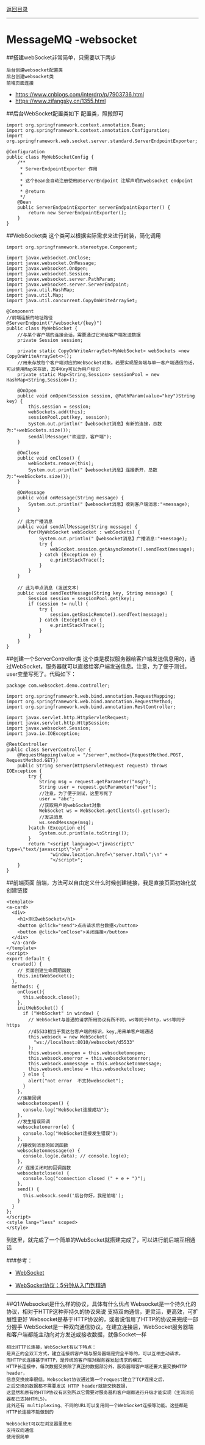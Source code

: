 <p>
    <a href="#" onclick="refreshContent('messagemq')">返回目录</a>
</p>

---
# MessageMQ -websocket


##搭建webSocket非常简单，只需要以下两步

    后台创建websocket配置类
    后台创建websocket类
    前端页面连接

- <a href="https://www.cnblogs.com/interdrp/p/7903736.html#" target="_blank">https://www.cnblogs.com/interdrp/p/7903736.html </a>
- <a href="https://www.zifangsky.cn/1355.html#" target="_blank">https://www.zifangsky.cn/1355.html </a>


##后台WebSocket配置类如下
    配置类，照搬即可

    import org.springframework.context.annotation.Bean;
    import org.springframework.context.annotation.Configuration;
    import org.springframework.web.socket.server.standard.ServerEndpointExporter;

    @Configuration
    public class MyWebSocketConfig {
        /**
         * ServerEndpointExporter 作用
         *
         * 这个Bean会自动注册使用@ServerEndpoint 注解声明的websocket endpoint
         *
         * @return
         */
        @Bean
        public ServerEndpointExporter serverEndpointExporter() {
            return new ServerEndpointExporter();
        }
    }


##WebSocket类
    这个类可以根据实际需求来进行封装，简化调用

    import org.springframework.stereotype.Component;

    import javax.websocket.OnClose;
    import javax.websocket.OnMessage;
    import javax.websocket.OnOpen;
    import javax.websocket.Session;
    import javax.websocket.server.PathParam;
    import javax.websocket.server.ServerEndpoint;
    import java.util.HashMap;
    import java.util.Map;
    import java.util.concurrent.CopyOnWriteArraySet;

    @Component
    //前端连接的地址路径
    @ServerEndpoint("/websocket/{key}")
    public class MyWebSocket {
        //与某个客户端的连接会话，需要通过它来给客户端发送数据
        private Session session;

        private static CopyOnWriteArraySet<MyWebSocket> webSockets =new CopyOnWriteArraySet<>();
        //用来存放每个客户端对应的WebSocket对象。若要实现服务端与单一客户端通信的话，可以使用Map来存放，其中Key可以为用户标识
        private static Map<String,Session> sessionPool = new HashMap<String,Session>();

        @OnOpen
        public void onOpen(Session session, @PathParam(value="key")String key) {
            this.session = session;
            webSockets.add(this);
            sessionPool.put(key, session);
            System.out.println("【websocket消息】有新的连接，总数为:"+webSockets.size());
            sendAllMessage("欢迎您，客户端");
        }

        @OnClose
        public void onClose() {
            webSockets.remove(this);
            System.out.println("【websocket消息】连接断开，总数为:"+webSockets.size());
        }

        @OnMessage
        public void onMessage(String message) {
            System.out.println("【websocket消息】收到客户端消息:"+message);
        }

        // 此为广播消息
        public void sendAllMessage(String message) {
            for(MyWebSocket webSocket : webSockets) {
                System.out.println("【websocket消息】广播消息:"+message);
                try {
                    webSocket.session.getAsyncRemote().sendText(message);
                } catch (Exception e) {
                    e.printStackTrace();
                }
            }
        }

        // 此为单点消息 (发送文本)
        public void sendTextMessage(String key, String message) {
            Session session = sessionPool.get(key);
            if (session != null) {
                try {
                    session.getBasicRemote().sendText(message);
                } catch (Exception e) {
                    e.printStackTrace();
                }
            }
        }
    }



##创建一个ServerController类
    这个类是模拟服务器给客户端发送信息用的，通过WebSocket，服务器就可以直接给客户端发送信息。注意，为了便于测试，user变量写死了。代码如下：

    package com.websocket.demo.controller;
     
    import org.springframework.web.bind.annotation.RequestMapping;
    import org.springframework.web.bind.annotation.RequestMethod;
    import org.springframework.web.bind.annotation.RestController;
     
    import javax.servlet.http.HttpServletRequest;
    import javax.servlet.http.HttpSession;
    import javax.websocket.Session;
    import java.io.IOException;
     
    @RestController
    public class ServerController {
        @RequestMapping(value = "/server",method={RequestMethod.POST, RequestMethod.GET})
        public String server(HttpServletRequest request) throws IOException {
            try {
                String msg = request.getParameter("msg");
                String user = request.getParameter("user");
                //注意，为了便于测试，这里写死了
                user = "abc";
                //获取用户的webSocket对象
                WebSocket ws = WebSocket.getClients().get(user);
                //发送消息
                ws.sendMessage(msg);
            }catch (Exception e){
                System.out.println(e.toString());
            }
            return "<script language=\"javascript\" type=\"text/javascript\">\n" +
                    "window.location.href=\"server.html\";\n" +
                    "</script>";
        }
    }



##前端页面
    前端，方法可以自由定义什么时候创建链接，我是直接页面初始化就创建链接

    <template>
    <a-card>
      <div>
        <h1>测试webSocket</h1>
        <button @click="send">点击请求后台数据</button>
        <button @click="onClose">关闭连接</button>
      </div>
      </a-card>
    </template>
    <script>
    export default {
      created() {
        // 页面创建生命周期函数
        this.initWebSocket();
      },
      methods: {
        onClose(){
          this.websock.close();
        },
        initWebSocket() {
          if ("WebSocket" in window) {
            // WebSocket与普通的请求所用协议有所不同，ws等同于http，wss等同于https
            //d5533相当于我这台客户端的标识，key,用来单客户端通话
            this.websock = new WebSocket(
              "ws://localhost:8010/websocket/d5533"
            );
            this.websock.onopen = this.websocketonopen;
            this.websock.onerror = this.websocketonerror;
            this.websock.onmessage = this.websocketonmessage;
            this.websock.onclose = this.websocketclose;
          } else {
            alert("not error  不支持websocket");
          }
        },
        //连接回调
        websocketonopen() {
          console.log("WebSocket连接成功");
        },
        //发生错误回调
        websocketonerror(e) {
          console.log("WebSocket连接发生错误");
        },
        //接收到消息的回调函数
        websocketonmessage(e) {
          console.log(e.data); // console.log(e);
        },
        // 连接关闭时的回调函数
        websocketclose(e) {
          console.log("connection closed (" + e + ")");
        },
        send() {
          this.websock.send('后台你好，我是前端');
        }
      }
    };
    </script>
    <style lang="less" scoped>
    </style>

到这里，就完成了一个简单的WebSocket就搭建完成了，可以进行前后端互相通话

###参考：
- <a href="https://developer.mozilla.org/zh-CN/docs/Web/API/WebSocket" target="_blank">WebSocket </a>

- <a href="https://www.cnblogs.com/chyingp/p/websocket-deep-in.html" target="_blank">WebSocket协议：5分钟从入门到精通 </a>

---
##Q1:Websocket是什么样的协议，具体有什么优点
    Websocket是一个持久化的协议，相对于HTTP这种非持久的协议来说 支持双向通信，更灵活，更高效，可扩展性更好
    Websocket是基于HTTP协议的，或者说借用了HTTP的协议来完成一部分握手
    WebSocket是一种双向通信协议。在建立连接后，WebSocket服务器端和客户端都能主动向对方发送或接收数据，就像Socket一样
    
    相比HTTP长连接，WebSocket有以下特点：
    是真正的全双工方式，建立连接后客户端与服务器端是完全平等的，可以互相主动请求。
    而HTTP长连接基于HTTP，是传统的客户端对服务器发起请求的模式
    HTTP长连接中，每次数据交换除了真正的数据部分外，服务器和客户端还要大量交换HTTP header，
    信息交换效率很低。Websocket协议通过第一个request建立了TCP连接之后，
    之后交换的数据都不需要发送 HTTP header就能交换数据，
    这显然和原有的HTTP协议有区别所以它需要对服务器和客户端都进行升级才能实现（主流浏览器都已支持HTML5）。
    此外还有 multiplexing、不同的URL可以复用同一个WebSocket连接等功能。这些都是HTTP长连接不能做到的
    
    WebSocket可以在浏览器里使用
    支持双向通信
    使用很简单
